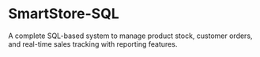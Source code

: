# SmartStore-SQL
A complete SQL-based system to manage product stock, customer orders, and real-time sales tracking with reporting features.
